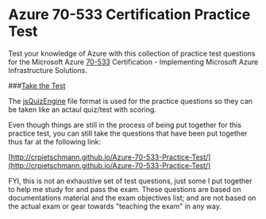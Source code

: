 # Azure 70-533 Certification Practice Test

Test your knowledge of Azure with this collection of practice test questions for the Microsoft Azure [70-533](https://www.microsoft.com/learning/en-us/exam-70-534.aspx) Certification - Implementing Microsoft Azure Infrastructure Solutions.

###[Take the Test](http://crpietschmann.github.io/Azure-70-533-Practice-Test/)

The [jsQuizEngine](https://github.com/crpietschmann/jsQuizEngine) file format is used for the practice questions so they can be taken like an actaul quiz/test with scoring.

Even though things are still in the process of being put together for this practice test, you can still take the questions that have been put together thus far at the following link:

[http://crpietschmann.github.io/Azure-70-533-Practice-Test/](http://crpietschmann.github.io/Azure-70-533-Practice-Test/)

FYI, this is not an exhaustive set of test questions, just some I put together to help me study for and pass the exam. These questions are based on documentations material and the exam objectives list; and are not based on the actual exam or gear towards "teaching the exam" in any way.